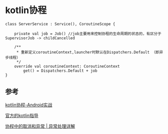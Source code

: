 # kotlin协程

    class ServerService : Service(), CoroutineScope {

        private val job = Job() //job主要用来控制协程的生命周期的状态的，有区分于SupervisorJob -> childCancelled

        /**
         * 重新定义coroutineContext,launcher时默认在Dispatchers.Default （即异步线程）
         */
        override val coroutineContext: CoroutineContext
            get() = Dispatchers.Default + job
    }

## 参考

[kotlin协程-Android实战](https://juejin.im/post/5d74ad56e51d456201486eab)

[官方的kotlin指导](https://kotlinlang.org/docs/reference/coroutines/coroutines-guide.html)

[协程中的取消和异常 | 异常处理详解](https://blog.csdn.net/jILRvRTrc/article/details/107437548)
